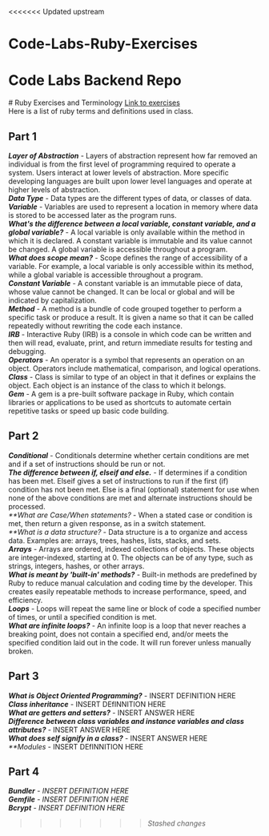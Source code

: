 <<<<<<< Updated upstream
# Code-Labs-Ruby-Exercises
 Code Labs Backend Repo
=======
﻿# Ruby Exercises and Terminology 
[Link to exercises](https://github.com/cruzgerman216/CodeLabs-Ruby-on-Rails-Exercises) <br>
Here is a list of ruby terms and definitions used in class.

## Part 1 
<em>**Layer of Abstraction**</em> - Layers of abstraction represent how far removed an individual is from the first level of programming required to operate a system. Users interact at lower levels of abstraction. More specific developing languages are built upon lower level languages and operate at higher levels of abstraction. <br>
<em>**Data Type**</em> - Data types are the different types of data, or classes of data. <br>
<em>**Variable**</em> - Variables are used to represent a location in memory where data is stored to be accessed later as the program runs. <br>
<em>**What's the difference between a local variable, constant variable, and a global variable?**</em> - A local variable is only available within the method in which it is declared. A constant variable is immutable and its value cannot be changed. A global variable is accessible throughout a program.<br>
<em>**What does scope mean?**</em> - Scope defines the range of accessibility of a variable. For example, a local variable is only accessible within its method, while a global variable is accessible throughout a program. <br>
<em>**Constant Variable**</em> - A constant variable is an immutable piece of data, whose value cannot be changed. It can be local or global and will be indicated by capitalization. <br>
<em>**Method**</em> - A method is a bundle of code grouped together to perform a specific task or produce a result. It is given a name so that it can be called repeatedly without rewriting the code each instance. <br>
<em>**IRB**</em> - Interactive Ruby (IRB) is a console in which code can be written and then will read, evaluate, print, and return immediate results for testing and debugging. <br>
<em>**Operators**</em> - An operator is a symbol that represents an operation on an object. Operators include mathematical, comparison, and logical operations. <br>
<em>**Class**</em> - Class is similar to type of an object in that it defines or explains the object. Each object is an instance of the class to which it belongs. <br>
<em>**Gem**</em> - A gem is a pre-built software package in Ruby, which contain libraries or applications to be used as shortcuts to automate certain repetitive tasks or speed up basic code building. <br>

## Part 2
<em>**Conditional**</em> - Conditionals determine whether certain conditions are met and if a set of instructions should be run or not. <br>
<em>**The difference between if, elseif and else.**</em> - If determines if a condition has been met. Elseif gives a set of instructions to run if the first (if) condition has not been met. Else is a final (optional) statement for use when none of the above conditions are met and alternate instructions should be processed.<br>
<em>**What are Case/When statements? </em> - When a stated case or condition is met, then return a given response, as in a switch statement. <br>
<em>**What is a data structure? </em> - Data structure is a to organize and access data. Examples are: arrays, trees, hashes, lists, stacks, and sets. <br>
<em>**Arrays**</em> - Arrays are ordered, indexed collections of objects. These objects are integer-indexed, starting at 0. The objects can be of any type, such as strings, integers, hashes, or other arrays. <br>
<em>**What is meant by 'built-in' methods?**</em> - Built-in methods are predefined by Ruby to reduce manual calculation and coding time by the developer. This creates easily repeatable methods to increase performance, speed, and efficiency. <br>
<em>**Loops**</em> - Loops will repeat the same line or block of code a specified number of times, or until a specified condition is met. <br>
<em>**What are infinite loops?**</em> - An infinite loop is a loop that never reaches a breaking point, does not contain a specified end, and/or meets the specified condition laid out in the code. It will run forever unless manually broken. <br>

## Part 3
<em>**What is Object Oriented Programming?**</em> - INSERT DEFINITION HERE <br>
<em>**Class inheritance**</em> - INSERT DEfINNITION HERE <br>
<em>**What are getters and setters?**</em> - INSERT ANSWER HERE <br>
<em>**Difference between class variables and instance variables and class attributes?**</em> - INSERT ANSWER HERE <br>
<em>**What does self signify in a class?**</em> - INSERT ANSWER HERE <br>
<em>**Modules</em> - INSERT DEfINNITION HERE <br>

## Part 4
<em>**Bundler**<em> - INSERT DEFINITION HERE <br>
<em>**Gemfile**<em> - INSERT DEFINITION HERE <br>
<em>**Bcrypt**<em> - INSERT DEFINITION HERE <br>
>>>>>>> Stashed changes
